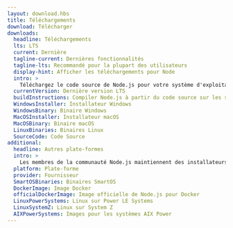 ```yaml
---
layout: download.hbs
title: Téléchargements
download: Télécharger
downloads:
  headline: Téléchargements
  lts: LTS
  current: Dernière
  tagline-current: Dernières fonctionnalités
  tagline-lts: Recommandé pour la plupart des utilisateurs
  display-hint: Afficher les téléchargements pour Node
  intro: >
    Téléchargez le code source de Node.js pour votre système d'exploitation et commencez à développer dès aujourd'hui.
  currentVersion: Dernière version LTS
  buildInstructions: Compiler Node.js à partir du code source sur les systèmes d'exploitation maintenus
  WindowsInstaller: Installateur Windows
  WindowsBinary: Binaire Windows
  MacOSInstaller: Installateur macOS
  MacOSBinary: Binaire macOS
  LinuxBinaries: Binaires Linux
  SourceCode: Code Source
additional:
  headline: Autres plate-formes
  intro: >
    Les membres de la communauté Node.js maintiennent des installateurs de Node.js pour d'autres plate-formes. Veuillez noter que ces téléchargements ne sont pas maintenus par l'équipe principale de Node.js et n'offrent pas forcément le même niveau de support que les téléchargements officiels.
  platform: Plate-forme
  provider: Fournisseur
  SmartOSBinaries: Binaires SmartOS
  DockerImage: Image Docker
  officialDockerImage: Image officielle de Node.js pour Docker
  LinuxPowerSystems: Linux sur Power LE Systems
  LinuxSystemZ: Linux sur System Z
  AIXPowerSystems: Images pour les systèmes AIX Power
---
```


